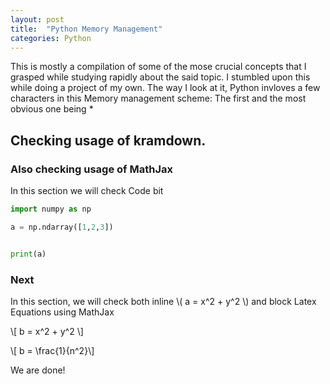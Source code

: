 ```yaml
---
layout: post
title:  "Python Memory Management"
categories: Python
---
```


This is mostly a compilation of some of the mose crucial concepts that I grasped while studying rapidly about the said topic. I stumbled upon this while doing a project of my own. The way I look at it, Python invloves a few characters in this Memory management scheme: The first and the most obvious one being *

## Checking usage of kramdown.
### Also checking usage of MathJax

In this section we will check Code bit



```python
import numpy as np 

a = np.ndarray([1,2,3])


print(a)
```


### Next

In this section, we will check both inline \\( a = x^2 + y^2 \\) and block Latex Equations using MathJax

\\[ b = x^2 + y^2 \\]

\\[ b = \frac{1}{n^2}\\]

We are done!

